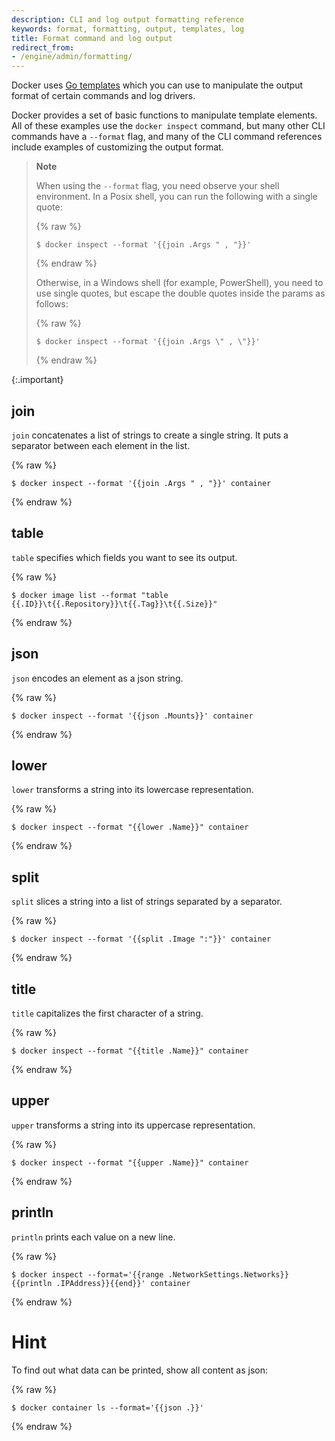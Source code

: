 ```yaml
---
description: CLI and log output formatting reference
keywords: format, formatting, output, templates, log
title: Format command and log output
redirect_from:
- /engine/admin/formatting/
---
```


Docker uses [Go templates](https://golang.org/pkg/text/template/) which you can
use to manipulate the output format of certain commands and log drivers.

Docker provides a set of basic functions to manipulate template elements.
All of these examples use the `docker inspect` command, but many other CLI
commands have a `--format` flag, and many of the CLI command references
include examples of customizing the output format.

>**Note**
>
> When using the `--format` flag, you need observe your shell environment. 
> In a Posix shell, you can run the following with a single quote:
>
> {% raw %}
> ```console
> $ docker inspect --format '{{join .Args " , "}}'
> ```
> {% endraw %}
>
> Otherwise, in a Windows shell (for example, PowerShell), you need to use single quotes, but
> escape the double quotes inside the params as follows:
>
> {% raw %}
> ```console
> $ docker inspect --format '{{join .Args \" , \"}}'
> ```
> {% endraw %}
>
{:.important}

## join

`join` concatenates a list of strings to create a single string.
It puts a separator between each element in the list.

{% raw %}
```console
$ docker inspect --format '{{join .Args " , "}}' container
```
{% endraw %}

## table

`table` specifies which fields you want to see its output.

{% raw %}
```console
$ docker image list --format "table {{.ID}}\t{{.Repository}}\t{{.Tag}}\t{{.Size}}"
```
{% endraw %}

## json

`json` encodes an element as a json string.


{% raw %}
```console
$ docker inspect --format '{{json .Mounts}}' container
```
{% endraw %}

## lower

`lower` transforms a string into its lowercase representation.

{% raw %}
```console
$ docker inspect --format "{{lower .Name}}" container
```
{% endraw %}

## split

`split` slices a string into a list of strings separated by a separator.

{% raw %}
```console
$ docker inspect --format '{{split .Image ":"}}' container
```
{% endraw %}

## title

`title` capitalizes the first character of a string.

{% raw %}
```console
$ docker inspect --format "{{title .Name}}" container
```
{% endraw %}

## upper

`upper` transforms a string into its uppercase representation.

{% raw %}
```console
$ docker inspect --format "{{upper .Name}}" container
```
{% endraw %}


## println

`println` prints each value on a new line.

{% raw %}
```console
$ docker inspect --format='{{range .NetworkSettings.Networks}}{{println .IPAddress}}{{end}}' container
```
{% endraw %}

# Hint

To find out what data can be printed, show all content as json:

{% raw %} 
```console
$ docker container ls --format='{{json .}}'
```
{% endraw %} 
